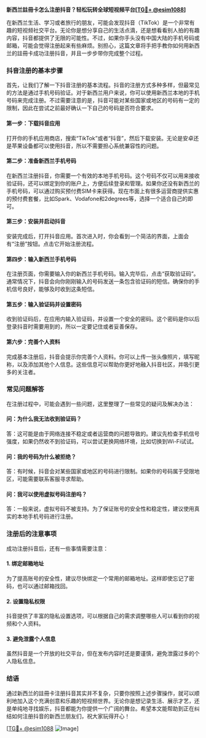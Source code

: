 **新西兰註冊卡怎么注册抖音？轻松玩转全球短视频平台[[TG💪+ @esim1088](https://t.me/s/esim1088)]**

在新西兰生活、学习或者旅行的朋友，可能会发现抖音（TikTok）是一个非常有趣的短视频社交平台。无论你是想分享自己的生活点滴，还是想看看别人拍的有趣内容，抖音都提供了无限的可能性。不过，如果你手头没有中国大陆的手机号码或邮箱，可能会觉得注册起来有些麻烦。别担心，这篇文章将手把手教你如何用新西兰的註冊卡成功注册抖音，并且一步步带你完成整个过程。

### 抖音注册的基本步骤

首先，让我们了解一下抖音注册的基本流程。抖音的注册方式多种多样，但最常见的方法是通过手机号码验证。对于新西兰用户来说，你可以使用新西兰本地的手机号码来完成注册。不过需要注意的是，抖音可能对某些国家或地区的号码有一定的限制，因此在尝试之前最好确认一下自己的号码是否符合要求。

#### 第一步：下载抖音应用
打开你的手机应用商店，搜索“TikTok”或者“抖音”，然后下载安装。无论是安卓还是苹果设备都可以使用抖音，所以不需要担心系统兼容性的问题。

#### 第二步：准备新西兰手机号码
在新西兰注册抖音，你需要一个有效的本地手机号码。这个号码不仅可以用来接收验证码，还可以绑定到你的账户上，方便后续登录和管理。如果你还没有新西兰的手机号码，可以通过购买预付费SIM卡来获得。现在市面上有很多运营商提供实惠的预付费套餐，比如Spark、Vodafone和2degrees等，选择一个适合自己的即可。

#### 第三步：安装并启动抖音
安装完成后，打开抖音应用。首次进入时，你会看到一个简洁的界面，上面会有“注册”按钮。点击它开始注册流程。

#### 第四步：输入新西兰手机号码
在注册页面，你需要输入你的新西兰手机号码。输入完毕后，点击“获取验证码”。通常情况下，抖音会向你刚刚输入的号码发送一条包含验证码的短信。确保你的手机信号良好，能够及时收到这条短信。

#### 第五步：输入验证码并设置密码
收到验证码后，在应用内输入验证码，并设置一个安全的密码。这个密码是你以后登录抖音时需要用到的，所以一定要记住或者妥善保存。

#### 第六步：完善个人资料
完成基本注册后，抖音会提示你完善个人资料。你可以上传一张头像照片，填写昵称，以及添加其他个人信息。这些信息可以帮助你更好地融入抖音社区，并吸引更多的关注者。

### 常见问题解答

在注册过程中，可能会遇到一些问题，这里整理了一些常见的疑问及解决办法：

#### 问：为什么我无法收到验证码？
答：这可能是由于网络连接不稳定或者运营商的问题导致的。建议先检查手机信号强度，如果仍然收不到验证码，可以尝试更换网络环境，比如切换到Wi-Fi试试。

#### 问：我的号码为什么被拒绝？
答：有时候，抖音会对某些国家或地区的号码进行限制。如果你的号码属于受限地区，可能需要联系客服寻求帮助。

#### 问：我可以使用虚拟号码注册吗？
答：一般来说，虚拟号码不被支持。为了保证账号的安全性和稳定性，建议使用真实的本地手机号码进行注册。

### 注册后的注意事项

成功注册抖音后，还有一些事情需要注意：

#### 1. 绑定邮箱地址
为了提高账号的安全性，建议尽快绑定一个常用的邮箱地址。这样即使忘记了密码，也可以通过邮箱找回。

#### 2. 设置隐私权限
抖音提供了丰富的隐私设置选项，可以根据自己的需求调整哪些人可以看到你的视频和个人资料。

#### 3. 避免泄露个人信息
虽然抖音是一个开放的社交平台，但在发布内容时还是要谨慎，避免泄露过多的个人隐私信息。

### 结语

通过新西兰的註冊卡注册抖音其实并不复杂，只要你按照上述步骤操作，就可以顺利地加入这个充满创意和乐趣的短视频世界。无论你是想记录生活、展示才艺，还是单纯地寻找娱乐，抖音都能为你提供一个广阔的舞台。希望本文能帮助到正在纠结如何注册抖音的新西兰朋友们，祝大家玩得开心！

[[TG💪+ @esim1088](https://t.me/s/esim1088) ![Image](https://i.postimg.cc/4NQfJmqS/Snipaste-2025-05-13-00-14-12.png)]